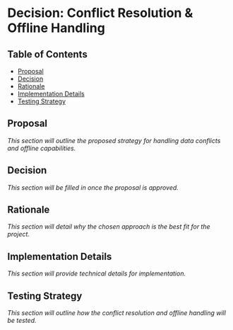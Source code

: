 # Decision: Conflict Resolution & Offline Handling

## Table of Contents
- [Proposal](#proposal)
- [Decision](#decision)
- [Rationale](#rationale)
- [Implementation Details](#implementation-details)
- [Testing Strategy](#testing-strategy)

## Proposal
*This section will outline the proposed strategy for handling data conflicts and offline capabilities.*

## Decision
*This section will be filled in once the proposal is approved.*

## Rationale
*This section will detail why the chosen approach is the best fit for the project.*

## Implementation Details
*This section will provide technical details for implementation.*

## Testing Strategy
*This section will outline how the conflict resolution and offline handling will be tested.*